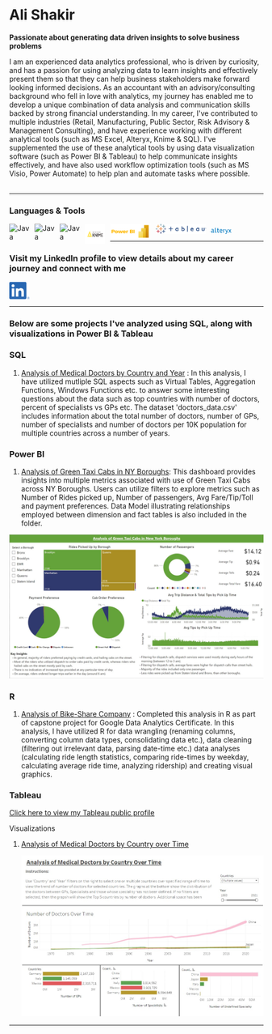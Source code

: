 # Ali Shakir 

**Passionate about generating data driven insights to solve business problems**

I am an experienced data analytics professional, who is driven by curiosity, and has a passion for using analyzing data to learn insights and effectively present them so that they can help business stakeholders make forward looking informed decisions. As an accountant with an advisory/consulting background who fell in love with analytics, my journey has enabled me to develop a unique combination of data analysis and communication skills backed by strong financial understanding. In my career, I've contributed to multiple industries (Retail, Manufacturing, Public Sector, Risk Advisory & Management Consulting), and have experience working with different analytical tools (such as MS Excel, Alteryx, Knime & SQL). I've supplemented the use of these analytical tools by using data visualization software (such as Power BI & Tableau) to help communicate insights effectively, and have also used workflow optimization tools (such as MS Visio, Power Automate) to help plan and automate tasks where possible. 
<br />
<br />

---

### Languages & Tools 


<img align="left" alt="Java" width="40px" style="padding-right:10px;" src="https://cdn.jsdelivr.net/gh/devicons/devicon/icons/python/python-original-wordmark.svg" />
<img align="left" alt="Java" width="40px" style="padding-right:10px;" src="https://cdn.jsdelivr.net/gh/devicons/devicon/icons/mysql/mysql-original-wordmark.svg" />
<img align="left" alt="Java" width="40px" style="padding-right:10px;" src="https://cdn.jsdelivr.net/gh/devicons/devicon/icons/rstudio/rstudio-original.svg" /> 
<img align="left" alt="Java" width="40px" height="40px" style="padding-right:10px;" src="https://github.com/ali-h-shakir/ali-h-shakir/blob/main/Logos/Knime.png" />
<img align="left" alt="Java" width="80px" height="30px" style="padding-right:10px;" src="https://github.com/ali-h-shakir/ali-h-shakir/blob/main/Logos/Power_BI_(4).png" />
<img align="left" alt="Java" width="100px" height="20px" style="padding-right:10px;" src="https://github.com/ali-h-shakir/ali-h-shakir/blob/main/Logos/Tableau_Logo.png" />
<img align="middle" alt="Java" width="40px" style="padding-right:10px;" src="https://github.com/ali-h-shakir/ali-h-shakir/blob/main/Logos/AYX_BIG.png" /> 
<br />

---

### Visit my LinkedIn profile to view details about my career journey and connect with me

[<img align="middle" alt="Java" width="40px" style="padding-right:10px;" src="https://github.com/ali-h-shakir/ali-h-shakir/blob/main/Logos/LI-In-Bug.png" />](https://www.linkedin.com/in/alihshakir/)
<br />

---

### Below are some projects I've analyzed using SQL, along with visualizations in Power BI & Tableau


### SQL 

1. [Analysis of Medical Doctors by Country and Year](https://github.com/ali-h-shakir/SQL_Projects/blob/main/Analysis%20of%20Medical%20Doctors/Medical_Doctors_Data_Analysis.sql) : In this analysis, I have utilized mutliple SQL aspects such as Virtual Tables, Aggregation Functions, Windows Functions etc. to answer some interesting questions about the data such as top countries with number of doctors, percent of specialists vs GPs etc. The dataset 'doctors_data.csv' includes information about the total number of doctors, number of GPs, number of specialists and number of doctors per 10K population for multiple countries across a number of years. 

### Power BI

1. [Analysis of Green Taxi Cabs in NY Boroughs](https://github.com/ali-h-shakir/PowerBI_Projects/blob/main/Analysis%20of%20Green%20Taxi%20Cabs%20in%20NY%20Boroughs/Analysis%20of%20Green%20Taxi%20Cabs%20in%20NY%20Boroughs.pdf): This dashboard provides insights into multiple metrics associated with use of Green Taxi Cabs across NY Boroughs. Users can utilize filters to explore metrics such as Number of Rides picked up, Number of passengers, Avg Fare/Tip/Toll and payment preferences. Data Model illustrating relationships employed between dimension and fact tables is also included in the folder.

![Alt Text](https://github.com/ali-h-shakir/PowerBI_Projects/blob/main/Analysis%20of%20Green%20Taxi%20Cabs%20in%20NY%20Boroughs/Analysis%20of%20Green%20Taxi%20Cabs%20in%20NY%20Boroughs%20-%20Dashboard.jpg)


### R 

1. [Analysis of Bike-Share Company](https://github.com/ali-h-shakir/Projects/blob/main/Bike-Share%20Company/Analysis%20of%20Bike-Share%20Company.ipynb) : Completed this analysis in R as part of capstone project for Google Data Analytics Certificate. In this analysis, I have utilized R for data wrangling (renaming columns, converting column data types, consolidating data etc.), data cleaning (filtering out irrelevant data, parsing date-time etc.) data analyses (calculating ride length statistics, comparing ride-times by weekday, calculating average ride time, analyzing ridership) and creating visual graphics. 



### Tableau

[Click here to view my Tableau public profile](https://public.tableau.com/app/profile/ali.shakir)

Visualizations
1. [Analysis of Medical Doctors by Country over Time](https://public.tableau.com/app/profile/ali.shakir/viz/AnalysisofMedicalDoctorsbyCountryOverTime/Dashboard1)

      ![Alt Text](https://github.com/ali-h-shakir/ali-h-shakir/blob/main/Logos/Tableau%20Visualization%20-%20Medical%20Doctors%201.jpg)

---

<!--
This is a comment. The method below is how to add a link to the readme page to a repository.
[Test Repo](https://github.com/ali-h-shakir/Test_Repo.git)
-->

<!--
**ali-h-shakir/ali-h-shakir** is a ✨ _special_ ✨ repository because its `README.md` (this file) appears on your GitHub profile.

Here are some ideas to get you started:

- 🔭 I’m currently working on ...
- 🌱 I’m currently learning ...
- 👯 I’m looking to collaborate on ...
- 🤔 I’m looking for help with ...
- 💬 Ask me about ...
- 📫 How to reach me: ...
- 😄 Pronouns: ...
- ⚡ Fun fact: ...
-->
